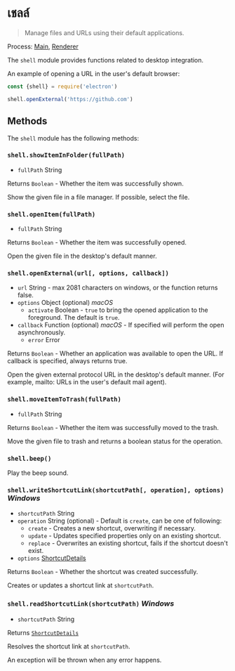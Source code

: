 # เชลล์

> Manage files and URLs using their default applications.

Process: [Main](../glossary.md#main-process), [Renderer](../glossary.md#renderer-process)

The `shell` module provides functions related to desktop integration.

An example of opening a URL in the user's default browser:

```javascript
const {shell} = require('electron')

shell.openExternal('https://github.com')
```

## Methods

The `shell` module has the following methods:

### `shell.showItemInFolder(fullPath)`

* `fullPath` String

Returns `Boolean` - Whether the item was successfully shown.

Show the given file in a file manager. If possible, select the file.

### `shell.openItem(fullPath)`

* `fullPath` String

Returns `Boolean` - Whether the item was successfully opened.

Open the given file in the desktop's default manner.

### `shell.openExternal(url[, options, callback])`

* `url` String - max 2081 characters on windows, or the function returns false.
* `options` Object (optional) *macOS* 
  * `activate` Boolean - `true` to bring the opened application to the foreground. The default is `true`.
* `callback` Function (optional) *macOS* - If specified will perform the open asynchronously. 
  * `error` Error

Returns `Boolean` - Whether an application was available to open the URL. If callback is specified, always returns true.

Open the given external protocol URL in the desktop's default manner. (For example, mailto: URLs in the user's default mail agent).

### `shell.moveItemToTrash(fullPath)`

* `fullPath` String

Returns `Boolean` - Whether the item was successfully moved to the trash.

Move the given file to trash and returns a boolean status for the operation.

### `shell.beep()`

Play the beep sound.

### `shell.writeShortcutLink(shortcutPath[, operation], options)` *Windows*

* `shortcutPath` String
* `operation` String (optional) - Default is `create`, can be one of following: 
  * `create` - Creates a new shortcut, overwriting if necessary.
  * `update` - Updates specified properties only on an existing shortcut.
  * `replace` - Overwrites an existing shortcut, fails if the shortcut doesn't exist.
* `options` [ShortcutDetails](structures/shortcut-details.md)

Returns `Boolean` - Whether the shortcut was created successfully.

Creates or updates a shortcut link at `shortcutPath`.

### `shell.readShortcutLink(shortcutPath)` *Windows*

* `shortcutPath` String

Returns [`ShortcutDetails`](structures/shortcut-details.md)

Resolves the shortcut link at `shortcutPath`.

An exception will be thrown when any error happens.